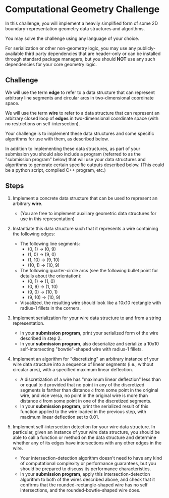 # Computational Geometry Challenge

In this challenge, you will implement a heavily simplified form of some 2D
boundary-representation geometry data structures and algorithms. 

You may solve the challenge using any language of your choice.

For serialization or other non-geometry logic, you may use any publicly-available third
party dependencies that are header-only or can be installed through standard package managers,
but you should **NOT** use any such dependencies for your core geometry logic.

## Challenge

We will use the term **edge** to refer to a data structure that can represent arbitrary line segments
and circular arcs in two-dimensional coordinate space.

We will use the term **wire** to refer to a data structure that can represent an arbitrary closed loop of
**edges** in two-dimensional coordinate space (with no restrictions on self-intersection). 

Your challenge is to implement these data structures and some specific algorithms for use with them,
as described below.

In addition to implementing these data structures, as part of your submission you should
also include a program (referred to as the "submission program" below) that will use your
data structures and algorithms to generate certain specific outputs described below.
(This could be a python script, compiled C++ program, etc.)

## Steps

1. Implement a concrete data structure that can be used to represent an arbitrary **wire**.

    * (You are free to implement auxiliary geometric data structures for use in this representation)

2. Instantiate this data structure such that it represents a wire containing the following edges:
    
    * The following line segments:
        * (0, 1) -> (0, 9)
        * (1, 0) -> (9, 0)
        * (1, 10) -> (9, 10)
        * (10, 1) -> (10, 9)
    * The following quarter-circle arcs (see the following bullet point for details about the orientation):
        * (0, 1) -> (1, 0)
        * (0, 9) -> (1, 10)
        * (9, 0) -> (10, 1)
        * (9, 10) -> (10, 9)
    * Visualized, the resulting wire should look like a 10x10 rectangle with radius-1 fillets in the corners.

3. Implement serialization for your wire data structure to and from a string representation.

    * In your **submission program**, print your serialized form of the wire described in step 2.
    * In your **submission program**, also deserialize and serialize a 10x10 self-intersecting
    "bowtie"-shaped wire with radius-1 fillets.

4. Implement an algorithm for "discretizing" an arbitrary instance of your wire data structure
into a sequence of linear segments (i.e., without circular arcs), with a specified maximum linear deflection.

    * A discretization of a wire has "maximum linear deflection" less than or equal to `d` provided that
     no point in any of the discretized segments is farther than distance `d` from some point in the
     original wire, and vice versa, no point in the original wire is more than distance `d` from some point
     in one of the discretized segments.
    * In your **submission program**, print the serialized result of this function applied to the
    wire loaded in the previous step, with maximum linear deflection set to 0.01.

5. Implement self-intersection detection for your wire data structure. In particular,
given an instance of your wire data structure, you should be able to call a function or method
on the data structure and determine whether any of its edges have intersections with any
other edges in the wire.

    * Your intersection-detection algorithm doesn't need to have any kind of computational complexity
    or performance guarantees, but you should be prepared to discuss its performance characteristics.
    * In your **submission program**, apply this intersection-detection algorithm to both of the wires
    described above, and check that it confirms that the rounded-rectangle-shaped wire has no self
    intersections, and the rounded-bowtie-shaped wire does.  
